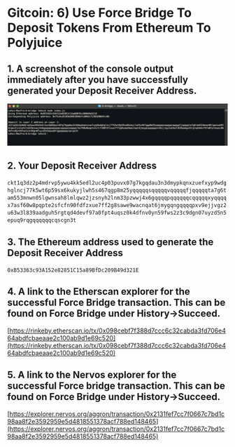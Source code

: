 # Gitcoin: 6) Use Force Bridge To Deposit Tokens From Ethereum To Polyjuice

## 1. A screenshot of the console output immediately after you have successfully generated your Deposit Receiver Address.

![](deposit.png)


## 2. Your Deposit Receiver Address
`ckt1q3dz2p4mdrvp5ywu4kk5edl2uc4p03puvx07g7kgqdau3n3dmypkqnxzuefxyp9wdghglncj77k5wt6p59sx6kukyjlwh5s467qgp8m25yqqqqqsqqqqqvqqqqqfjqqqqqta7g6tam553mnwn05lgwnsah8lmlqwz2jzsnyh2lnm33pzwwj4x6gqqqqpqqqqqqcqqqqqxyqqqqx7asf60w8pqpte2sfcfn90fdfzxue7ff2g8sawe9wacnqat6jmygqngqqqqpxv9ejjvgz2u63w3l839aadguh5rgtqd4devf97a0fpt4uqsz0k4dfnv0yn59fws2z3c9dgn07uyzd5n5epuq9rqgqqqqqqcqscgn3t`

## 3. The Ethereum address used to generate the Deposit Receiver Address
`0xB53363c93A152e82851C15a89BfDc209B49d321E`

## 4. A link to the Etherscan explorer for the successful Force Bridge transaction. This can be found on Force Bridge under History→Succeed.
[https://rinkeby.etherscan.io/tx/0x098cebf7f388d7ccc6c32cabda3fd706e464abdfcbaeaae2c100ab9d1e69c520](https://rinkeby.etherscan.io/tx/0x098cebf7f388d7ccc6c32cabda3fd706e464abdfcbaeaae2c100ab9d1e69c520)

## 5. A link to the Nervos explorer for the successful Force bridge transaction. This can be found on Force Bridge under History→Succeed.
[https://explorer.nervos.org/aggron/transaction/0x2131fef7cc7f0667c7bd1c98aa8f2e3592959e5d4818551378acf788ed148465](https://explorer.nervos.org/aggron/transaction/0x2131fef7cc7f0667c7bd1c98aa8f2e3592959e5d4818551378acf788ed148465)